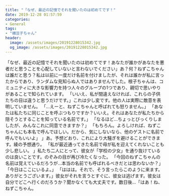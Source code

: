```yaml
---
title: "「なぜ、最近の記憶でそれを聞いたのは初めてです！"
date: 2019-12-28 01:57:59
categories:
- General
tags:
- "禰豆子ちゃん"
header:
  image: /assets/images/20191228015342.jpg
  og_image: /assets/images/20191228015342.jpg
---
```


「なぜ、最近の記憶でそれを聞いたのは初めてです！あなたが誰かがあなたを悪者だと思うことを心配していないと言わないでください」あ？何？ねずこちゃんは誰だと思う？私は以前に一度だけ名前を付けましたが、それは誰かが私に言ったからであり、ランダムな見知らぬ人ではありませんでした。根子ちゃんは、コミュニティに大きな影響力を持つ人々のグループの1つであり、親切で思いやりがあることで知られています。 「いいえ、私が間違えなければ、これらの子供たちの目は違うと思うだけです。」これは少し変です。他の人は実際に敵意を表明していません。 「…えーと、ねずこちゃんと呼ばれても怒りません。」 「あなたは私たちに同じことを呼ぶつもりですか？いいえ。それはあなたが私たちから隠そうとすることを知っている名前です。」 「なるほど…ちょっとびっくりしましたが、みんなこれに同意できますか？」 「もちろん。よろしければ、ねずこちゃんにも本名で呼んでほしい。だから、気にしないなら、他のゲストに名前で呼んでもいいよ」 」あ。予想どおり、これにより大騒ぎを避けることができます。綾の予想通り。 「私が最近通ってきた名前で母が私を迎えてくれないことも少し悲しい。 」私たち二人にとって、彼女が「学校の少女」を通り抜けているのは良いことです。のぞみの目が再び冷たくなった。 「今回のねずこちゃんの名前は覚えているだろうが…本当の名前でも呼ばれるべきだとは思わないか？」 「今日はここにいるよ。」 「ははは。それで、そう言ったらこのように来ます。ありがとうございます。」彼女がそれを言うとすぐに、彼女は逃げます。彼女は自分でどこへ行くのだろうか？聞かなくても大丈夫です。数日後…「はあ！ね、ねずこちゃん。
